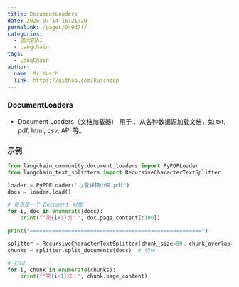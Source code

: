 ```yaml
---
title: DocumentLoaders
date: 2025-07-14 16:21:20
permalink: /pages/040d7f/
categories:
  - 强大的AI
  - Langchain
tags:
  - LangChain
author: 
  name: Mr.Kusch
  link: https://github.com/kuschzzp
---
```

### DocumentLoaders

- Document Loaders（文档加载器）
  用于： 从各种数据源加载文档，如 txt, pdf, html, csv, API 等。

### 示例

```py
from langchain_community.document_loaders import PyPDFLoader
from langchain_text_splitters import RecursiveCharacterTextSplitter

loader = PyPDFLoader("./雪峰镇小说.pdf")
docs = loader.load()

# 每页是一个 Document 对象
for i, doc in enumerate(docs):
    print(f"第{i+1}页：", doc.page_content[:100])

print("======================================================")

splitter = RecursiveCharacterTextSplitter(chunk_size=50, chunk_overlap=20)
chunks = splitter.split_documents(docs)  # 切块

# 打印
for i, chunk in enumerate(chunks):
    print(f"第{i+1}块：", chunk.page_content)
```